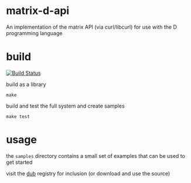 matrix-d-api
===
An implementation of the matrix API (via curl/libcurl) for use with the D programming language

# build

[![Build Status](https://travis-ci.org/epiphyte/matrix-d-api.svg?branch=master)](https://travis-ci.org/epiphyte/matrix-d-api)

build as a library
```
make
```

build and test the full system and create samples
```
make test
```

# usage

the `samples` directory contains a small set of examples that can be used to get started

visit the [dub](https://code.dlang.org/packages/matrix-d-api) registry for inclusion (or download and use the source)
